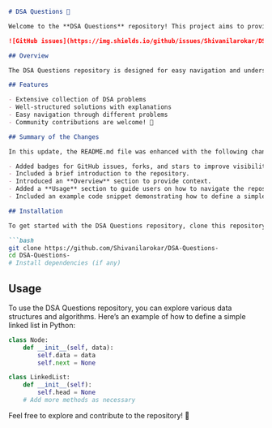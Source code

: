 ```markdown
# DSA Questions 🤖

Welcome to the **DSA Questions** repository! This project aims to provide a comprehensive collection of Data Structures and Algorithms problems to assist learners and developers in understanding and solving various challenges.

![GitHub issues](https://img.shields.io/github/issues/Shivanilarokar/DSA-Questions-) ![GitHub forks](https://img.shields.io/github/forks/Shivanilarokar/DSA-Questions-) ![GitHub stars](https://img.shields.io/github/stars/Shivanilarokar/DSA-Questions-)

## Overview

The DSA Questions repository is designed for easy navigation and understanding of various DSA problems. Each problem is accompanied by detailed explanations and well-structured solutions to facilitate learning.

## Features

- Extensive collection of DSA problems
- Well-structured solutions with explanations
- Easy navigation through different problems
- Community contributions are welcome! 🤝

## Summary of the Changes

In this update, the README.md file was enhanced with the following changes:

- Added badges for GitHub issues, forks, and stars to improve visibility.
- Included a brief introduction to the repository.
- Introduced an **Overview** section to provide context.
- Added a **Usage** section to guide users on how to navigate the repository.
- Included an example code snippet demonstrating how to define a simple linked list in Python.

## Installation

To get started with the DSA Questions repository, clone this repository to your local machine:

```bash
git clone https://github.com/Shivanilarokar/DSA-Questions-
cd DSA-Questions-
# Install dependencies (if any)
```

## Usage

To use the DSA Questions repository, you can explore various data structures and algorithms. Here’s an example of how to define a simple linked list in Python:

```python
class Node:
    def __init__(self, data):
        self.data = data
        self.next = None

class LinkedList:
    def __init__(self):
        self.head = None
    # Add more methods as necessary
```

Feel free to explore and contribute to the repository! 🎉

```